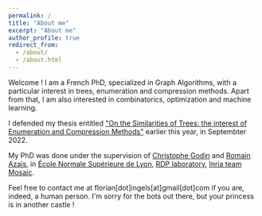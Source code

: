 ```yaml
---
permalink: /
title: "About me"
excerpt: "About me"
author_profile: true
redirect_from: 
  - /about/
  - /about.html
---
```


Welcome ! I am a French PhD, specialized in Graph Algorithms, with a particular interest in trees, enumeration and compression methods. Apart from that, I am also interested in combinatorics, optimization and machine learning.

I defended my thesis entitled ["On the Similarities of Trees: the interest of Enumeration and Compression Methods"](https://www.theses.fr/s238309) earlier this year, in Septembter 2022. 

My PhD was done under the supervision of [Christophe Godin](https://team.inria.fr/mosaic/welcome/team-members/christophe-godin) and [Romain Azaïs](http://perso.ens-lyon.fr/romain.azais/), in [École Normale Supérieure de Lyon](http://www.ens-lyon.fr/), [RDP laboratory](http://www.ens-lyon.fr/RDP/), [Inria team Mosaic](https://team.inria.fr/mosaic/).

Feel free to contact me at florian[dot]ingels[at]gmail[dot]com if you are, indeed, a human person. I'm sorry for the bots out there, but your princess is in another castle !
